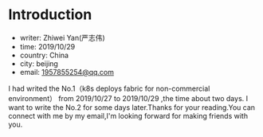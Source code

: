 
# Introduction

- writer: Zhiwei Yan(严志伟)
- time: 2019/10/29
- country: China
- city: beijing
- email: 1957855254@qq.com

I had writed the No.1（k8s deploys fabric for non-commercial environment）
from 2019/10/27 to 2019/10/29 ,the time about two days. I want to write
the No.2 for some days later.Thanks for your reading.You can connect with 
me by my email,I'm looking forward for making friends with you.
